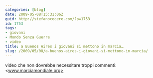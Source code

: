 ```yaml
---
categories: [blog]
date: 2009-05-08T15:31:06Z
guid: http://stefanocecere.com/?p=1753
id: 1753
tags:
- giovani
- Mondo Senza Guerre
- video
title: a Buenos Aires i giovani si mettono in marcia…
slug: /2009/05/08/a-buenos-aires-i-giovani-si-mettono-in-marcia/
---
```


video che non dovrebbe necessitare troppi commenti: <www.marciamondiale.org>